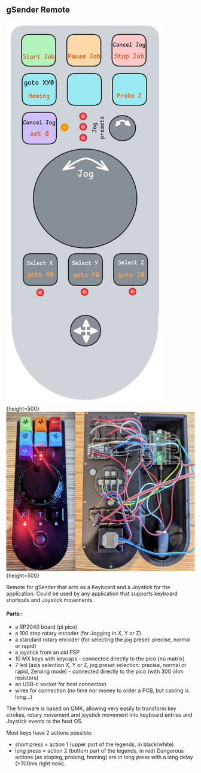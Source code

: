 ## gSender Remote

![](doc/gSenderRemote.png){height=500} ![](doc/telco.jpg){height=500}


Remote for gSender that acts as a Keyboard and a Joystick for the application. Could be used by any application that supports keyboard shortcuts and Joystick movements.

#### Parts :
- a RP2040 board (pi pico)
- a 100 step rotary encoder (for Jogging in X, Y or Z)
- a standard rotary encoder (for selecting the jog preset: precise, normal or rapid)
- a joystick from an old PSP
- 10 MX keys with keycaps - connected directly to the pico (no matrix)
- 7 led (axis selection X, Y or Z, jog preset selection: precise, normal or rapid, Zeroing mode) - connected directly to the pico (with 300 ohm resistors)
- an USB-c socket for host connection
- wires for connection (no time nor money to order a PCB, but cabling is long...)

The firmware is based on QMK, allowing very easily to transform key strokes, rotary movement and joystick movement into keyboard entries and Joystick events to the host OS.

Most keys have 2 actions possible:
- short press = action 1 (upper part of the legends, in black/white)
- long press = action 2 (bottom part of the legends, in red)
Dangerous actions (as stoping, probing, homing) are in long press with a long delay (>700ms right now).

